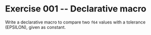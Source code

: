 # Exercise 001 -- Declarative macro

Write a declarative macro to compare two `f64` values with a tolerance (EPSILON), given as constant.
